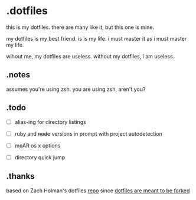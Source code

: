 # .dotfiles

this is my dotfiles. there are many like it, but this one is mine.

my dotfiles is my best friend. is is my life. i must master it as i must master my life.

wihout me, my dotfiles are useless. without my dotfiles, i am useless.

## .notes
assumes you're using zsh. you are using zsh, aren't you?

## .todo
-[ ] alias-ing for directory listings

-[ ] ruby and ~~node~~ versions in prompt with project autodetection

-[ ] moAR os x options

-[ ] directory quick jump

## .thanks

based on Zach Holman's dotfiles [repo](https://github.com/holman/dotfiles) since [dotfiles are meant to be forked](https://zachholman.com/2010/08/dotfiles-are-meant-to-be-forked/)
